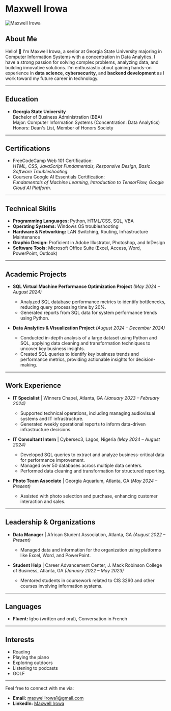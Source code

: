 # Maxwell Irowa

![Maxwell Irowa](assets/your-headshot-image-file.png)

## About Me
Hello! 👋 I'm Maxwell Irowa, a senior at Georgia State University majoring in Computer Information Systems with a concentration in Data Analytics. I have a strong passion for solving complex problems, analyzing data, and building innovative solutions. I’m enthusiastic about gaining hands-on experience in **data science**, **cybersecurity**, and **backend development** as I work toward my future career in technology.

---

## Education
- **Georgia State University**  
  Bachelor of Business Administration (BBA)  
  Major: Computer Information Systems (Concentration: Data Analytics)  
  Honors: Dean's List, Member of Honors Society  

---

## Certifications
- FreeCodeCamp Web 101 Certification:  
  *HTML, CSS, JavaScript Fundamentals, Responsive Design, Basic Software Troubleshooting.*
- Coursera Google AI Essentials Certification:  
  *Fundamentals of Machine Learning, Introduction to TensorFlow, Google Cloud AI Platform.*

---

## Technical Skills
- **Programming Languages:** Python, HTML/CSS, SQL, VBA  
- **Operating Systems:** Windows OS troubleshooting  
- **Hardware & Networking:** LAN Switching, Routing, Infrastructure Maintenance  
- **Graphic Design:** Proficient in Adobe Illustrator, Photoshop, and InDesign  
- **Software Tools:** Microsoft Office Suite (Excel, Access, Word, PowerPoint, Outlook)  

---

## Academic Projects
- **SQL Virtual Machine Performance Optimization Project** *(May 2024 – August 2024)*  
  - Analyzed SQL database performance metrics to identify bottlenecks, reducing query processing time by 20%.  
  - Generated reports from SQL data for system performance trends using Python.

- **Data Analytics & Visualization Project** *(August 2024 – December 2024)*  
  - Conducted in-depth analysis of a large dataset using Python and SQL, applying data cleaning and transformation techniques to uncover key business insights.  
  - Created SQL queries to identify key business trends and performance metrics, providing actionable insights for decision-making.

---

## Work Experience
- **IT Specialist** | Winners Chapel, Atlanta, GA *(January 2023 – February 2024)*  
  - Supported technical operations, including managing audiovisual systems and IT infrastructure.  
  - Generated weekly operational reports to inform data-driven infrastructure decisions.

- **IT Consultant Intern** | Cybersec3, Lagos, Nigeria *(May 2024 – August 2024)*  
  - Developed SQL queries to extract and analyze business-critical data for performance improvement.  
  - Managed over 50 databases across multiple data centers.  
  - Performed data cleaning and transformation for structured reporting.

- **Photo Team Associate** | Georgia Aquarium, Atlanta, GA *(May 2024 – Present)*  
  - Assisted with photo selection and purchase, enhancing customer interaction and sales.  

---

## Leadership & Organizations
- **Data Manager** | African Student Association, Atlanta, GA *(August 2022 – Present)*  
  - Managed data and information for the organization using platforms like Excel, Word, and PowerPoint.

- **Student Help** | Career Advancement Center, J. Mack Robinson College of Business, Atlanta, GA *(January 2022 – May 2023)*  
  - Mentored students in coursework related to CIS 3260 and other courses involving information systems.

---

## Languages
- **Fluent:** Igbo (written and oral), Conversation in French  

---

## Interests
- Reading  
- Playing the piano  
- Exploring outdoors  
- Listening to podcasts  
- GOLF
---

Feel free to connect with me via:  
- **Email:** [maxwellirowa1@gmail.com](mailto:maxwellirowa1@gmail.com)  
- **LinkedIn:** [Maxwell Irowa](https://www.linkedin.com/in/maxwellirowa)  

